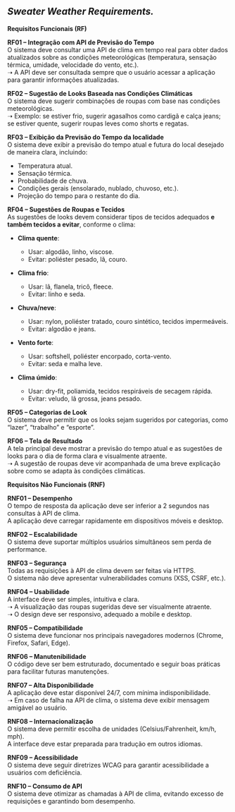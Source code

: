 ## *Sweater Weather Requirements.*

**Requisitos Funcionais (RF)**

 **RF01 – Integração com API de Previsão do Tempo**  
  O sistema deve consultar uma API de clima em tempo real para obter dados atualizados sobre as condições meteorológicas (temperatura, sensação térmica, umidade, velocidade do vento, etc.).  
  ➝ A API deve ser consultada sempre que o usuário acessar a aplicação para garantir informações atualizadas.  

 **RF02 – Sugestão de Looks Baseada nas Condições Climáticas**  
  O sistema deve sugerir combinações de roupas com base nas condições meteorológicas.  
  ➝ Exemplo: se estiver frio, sugerir agasalhos como cardigã e calça jeans; se estiver quente, sugerir roupas leves como shorts e regatas.  

 **RF03 – Exibição da Previsão do Tempo da localidade**  
  O sistema deve exibir a previsão do tempo atual e futura do local desejado de maneira clara, incluindo:  
  - Temperatura atual.  
  - Sensação térmica.  
  - Probabilidade de chuva.  
  - Condições gerais (ensolarado, nublado, chuvoso, etc.).  
  - Projeção do tempo para o restante do dia.  

 **RF04 – Sugestões de Roupas e Tecidos**  
  As sugestões de looks devem considerar tipos de tecidos adequados **e também tecidos a evitar**, conforme o clima:  

  - **Clima quente**:  
    - Usar: algodão, linho, viscose.  
    - Evitar: poliéster pesado, lã, couro.  

  - **Clima frio**:  
    - Usar: lã, flanela, tricô, fleece.  
    - Evitar: linho e seda.  

  - **Chuva/neve**:  
    - Usar: nylon, poliéster tratado, couro sintético, tecidos impermeáveis.  
    - Evitar: algodão e jeans.  

  - **Vento forte**:  
    - Usar: softshell, poliéster encorpado, corta-vento.  
    - Evitar: seda e malha leve.  

  - **Clima úmido**:  
    - Usar: dry-fit, poliamida, tecidos respiráveis de secagem rápida.  
    - Evitar: veludo, lã grossa, jeans pesado.  

 **RF05 – Categorias de Look**  
  O sistema deve permitir que os looks sejam sugeridos por categorias, como “lazer”, “trabalho” e “esporte”.  

 **RF06 – Tela de Resultado**  
  A tela principal deve mostrar a previsão do tempo atual e as sugestões de looks para o dia de forma clara e visualmente atraente.  
  ➝ A sugestão de roupas deve vir acompanhada de uma breve explicação sobre como se adapta às condições climáticas.  

**Requisitos Não Funcionais (RNF)**

 **RNF01 – Desempenho**  
  O tempo de resposta da aplicação deve ser inferior a 2 segundos nas consultas à API de clima.  
  A aplicação deve carregar rapidamente em dispositivos móveis e desktop.  

 **RNF02 – Escalabilidade**  
  O sistema deve suportar múltiplos usuários simultâneos sem perda de performance.  

 **RNF03 – Segurança**  
  Todas as requisições à API de clima devem ser feitas via HTTPS.  
  O sistema não deve apresentar vulnerabilidades comuns (XSS, CSRF, etc.).  

**RNF04 – Usabilidade**  
  A interface deve ser simples, intuitiva e clara.  
  ➝ A visualização das roupas sugeridas deve ser visualmente atraente.  
  ➝ O design deve ser responsivo, adequado a mobile e desktop.  

 **RNF05 – Compatibilidade**  
  O sistema deve funcionar nos principais navegadores modernos (Chrome, Firefox, Safari, Edge).  

 **RNF06 – Manutenibilidade**  
  O código deve ser bem estruturado, documentado e seguir boas práticas para facilitar futuras manutenções.  

**RNF07 – Alta Disponibilidade**  
  A aplicação deve estar disponível 24/7, com mínima indisponibilidade.  
  ➝ Em caso de falha na API de clima, o sistema deve exibir mensagem amigável ao usuário.  

 **RNF08 – Internacionalização**  
  O sistema deve permitir escolha de unidades (Celsius/Fahrenheit, km/h, mph).  
  A interface deve estar preparada para tradução em outros idiomas.  

 **RNF09 – Acessibilidade**  
  O sistema deve seguir diretrizes WCAG para garantir acessibilidade a usuários com deficiência.  

 **RNF10 – Consumo de API**  
  O sistema deve otimizar as chamadas à API de clima, evitando excesso de requisições e garantindo bom desempenho.  
